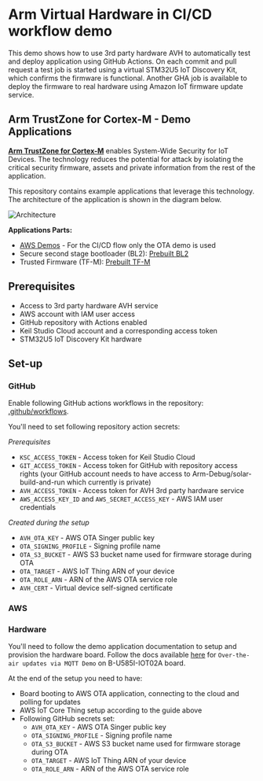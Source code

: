 # Arm Virtual Hardware in CI/CD workflow demo

This demo shows how to use 3rd party hardware AVH to automatically test and deploy application using GitHub Actions. On each
commit and pull request a test job is started using a virtual STM32U5 IoT Discovery Kit, which confirms the firmware is functional. Another GHA job is available to deploy the firmware to real hardware using Amazon IoT firmware update service.

## Arm TrustZone for Cortex-M - Demo Applications

[**Arm TrustZone for Cortex-M**](https://www.arm.com/technologies/trustzone-for-cortex-m) enables System-Wide Security for IoT Devices. The technology reduces the potential for attack by isolating the critical security firmware, assets and private information from the rest of the application.

This repository contains example applications that leverage this technology.  The architecture of the application is shown in the diagram below.

![Architecture](https://user-images.githubusercontent.com/8268058/174683600-c28fa6ee-16f6-4e4b-8259-282eb62a9b9a.png)

**Applications Parts:**
- [AWS Demos](app/AWS/README.md) - For the CI/CD flow only the OTA demo is used
- Secure second stage bootloader (BL2): [Prebuilt BL2](bl2/README.md)
- Trusted Firmware (TF-M): [Prebuilt TF-M](tfm/README.md)

## Prerequisites

* Access to 3rd party hardware AVH service
* AWS account with IAM user access
* GitHub repository with Actions enabled
* Keil Studio Cloud account and a corresponding access token
* STM32U5 IoT Discovery Kit hardware

## Set-up

### GitHub

Enable following GitHub actions workflows in the repository: [.github/workflows](.github/workflows).

You'll need to set following repository action secrets:

*Prerequisites*

* `KSC_ACCESS_TOKEN` - Access token for Keil Studio Cloud
* `GIT_ACCESS_TOKEN` - Access token for GitHub with repository access rights (your GitHub account needs to have access to Arm-Debug/solar-build-and-run which currently is private)
* `AVH_ACCESS_TOKEN` - Access token for AVH 3rd party hardware service
* `AWS_ACCESS_KEY_ID` and `AWS_SECRET_ACCESS_KEY` - AWS IAM user credentials

*Created during the setup*

* `AVH_OTA_KEY` - AWS OTA Singer public key
* `OTA_SIGNING_PROFILE` - Signing profile name
* `OTA_S3_BUCKET` - AWS S3 bucket name used for firmware storage during OTA
* `OTA_TARGET` - AWS IoT Thing ARN of your device
* `OTA_ROLE_ARN` - ARN of the AWS OTA service role
* `AVH_CERT` - Virtual device self-signed certificate

### AWS

### Hardware

You'll need to follow the demo application documentation to setup and provision the hardware board. Follow the docs available [here](AWS#over-the-air-updates-via-mqtt-demo) for `Over-the-air updates via MQTT Demo` on B-U585I-IOT02A board.

At the end of the setup you need to have:

* Board booting to AWS OTA application, connecting to the cloud and polling for updates
* AWS IoT Core Thing setup according to the guide above
* Following GitHub secrets set:
  * `AVH_OTA_KEY` - AWS OTA Singer public key
  * `OTA_SIGNING_PROFILE` - Signing profile name
  * `OTA_S3_BUCKET` - AWS S3 bucket name used for firmware storage during OTA
  * `OTA_TARGET` - AWS IoT Thing ARN of your device
  * `OTA_ROLE_ARN` - ARN of the AWS OTA service role

